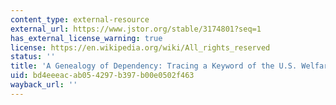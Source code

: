 ```yaml
---
content_type: external-resource
external_url: https://www.jstor.org/stable/3174801?seq=1
has_external_license_warning: true
license: https://en.wikipedia.org/wiki/All_rights_reserved
status: ''
title: 'A Genealogy of Dependency: Tracing a Keyword of the U.S. Welfare State'
uid: bd4eeeac-ab05-4297-b397-b00e0502f463
wayback_url: ''
---
```

